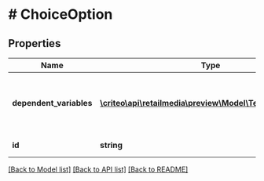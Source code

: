 # # ChoiceOption

## Properties

Name | Type | Description | Notes
------------ | ------------- | ------------- | -------------
**dependent_variables** | [**\criteo\api\retailmedia\preview\Model\TemplateVariable[]**](TemplateVariable.md) | Template variables unblocked when the option is chosen |
**id** | **string** | The id of the option |

[[Back to Model list]](../../README.md#models) [[Back to API list]](../../README.md#endpoints) [[Back to README]](../../README.md)
